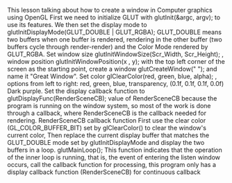 This lesson talking about how to create a window in Computer graphics using OpenGL
First we need to initialize GLUT with
glutInit(&argc, argv);
to use its features. We then set the display mode to glutInitDisplayMode(GLUT_DOUBLE | GLUT_RGBA);
GLUT_DOUBLE means two buffers when one buffer is rendered, rendering in the other buffer (two buffers cycle through render-render) and the Color Mode rendered by GLUT_RGBA.
Set window size glutInitWindowSize(Scr_Width, Scr_Height); , window position glutInitWindowPosition(x , y); with the top left corner of the screen as the starting point, create a window glutCreateWindow(" "); and name it "Great Window". Set color glClearColor(red, green, blue, alpha); , options from left to right: red, green, blue, transparency, (0.1f, 0.1f, 0.1f, 0.0f) Dark purple.
Set the display callback function to glutDisplayFunc(RenderSceneCB); value of RenderSceneCB because the program is running on the window system, so most of the work is done through a callback, where RenderSceneCB is the callback needed for rendering.
RenderSceneCB callback function First use the clear color (GL_COLOR_BUFFER_BIT) set by glClearColor() to clear the window's current color,
Then replace the current display buffer that matches the GLUT_DOUBLE mode set by glutInitDisplayMode and display the two buffers in a loop.
glutMainLoop(); This function indicates that the operation of the inner loop is running, that is, the event of entering the listen window occurs, call the callback function for processing, this program only has a display callback function (RenderSceneCB) for continuous callback
